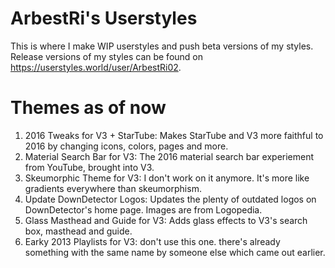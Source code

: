 # ArbestRi's Userstyles
This is where I make WIP userstyles and push beta versions of my styles. Release versions of my styles can be found on https://userstyles.world/user/ArbestRi02.
# Themes as of now
1. 2016 Tweaks for V3 + StarTube: Makes StarTube and V3 more faithful to 2016 by changing icons, colors, pages and more.
3. Material Search Bar for V3: The 2016 material search bar experiement from YouTube, brought into V3.
4. Skeumorphic Theme for V3: I don't work on it anymore. It's more like gradients everywhere than skeumorphism.
5. Update DownDetector Logos: Updates the plenty of outdated logos on DownDetector's home page. Images are from Logopedia.
6. Glass Masthead and Guide for V3: Adds glass effects to V3's search box, masthead and guide.
7. Earky 2013 Playlists for V3: don't use this one. there's already something with the same name by someone else which came out earlier.
